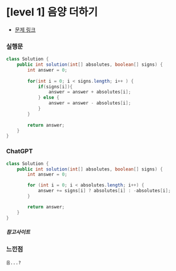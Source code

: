 # [level 1] 음양 더하기

* [문제 링크](https://school.programmers.co.kr/learn/courses/30/lessons/76501)


### 실행문
```java
class Solution {
    public int solution(int[] absolutes, boolean[] signs) {
        int answer = 0;
        
        for(int i = 0; i < signs.length; i++ ) {
            if(signs[i]){
                answer = answer + absolutes[i];
            } else {
                answer = answer - absolutes[i];
            }
        }
        
        return answer;
    }
}
```

### ChatGPT
```java
class Solution {
    public int solution(int[] absolutes, boolean[] signs) {
        int answer = 0;

        for (int i = 0; i < absolutes.length; i++) {
            answer += signs[i] ? absolutes[i] : -absolutes[i];
        }

        return answer;
    }
}
```

##### 참고사이트

### 느낀점
```
음...?
``` 
